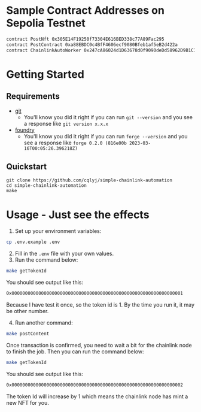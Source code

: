 # Sample Contract Addresses on Sepolia Testnet

```bash
contract PostNft 0x305E14F19250f73304E616BED338c77A89Fac295
contract PostContract 0xa88EBDC0c4BfF4606ecf9080Bfeb1af5eB2d422a
contract ChainlinkAutoWorker 0x247cA86024d1D63678d0f9090deDd58962D9B1C1
```

# Getting Started

## Requirements

- [git](https://git-scm.com/book/en/v2/Getting-Started-Installing-Git)
  - You'll know you did it right if you can run `git --version` and you see a response like `git version x.x.x`
- [foundry](https://getfoundry.sh/)
  - You'll know you did it right if you can run `forge --version` and you see a response like `forge 0.2.0 (816e00b 2023-03-16T00:05:26.396218Z)`

## Quickstart

```
git clone https://github.com/cqlyj/simple-chainlink-automation
cd simple-chainlink-automation
make
```

# Usage - Just see the effects

1. Set up your environment variables:

```bash
cp .env.example .env
```

2. Fill in the `.env` file with your own values.
3. Run the command below:

```bash
make getTokenId
```

You should see output like this:

```bash
0x0000000000000000000000000000000000000000000000000000000000000001
```

Because I have test it once, so the token id is 1. By the time you run it, it may be other number.

4. Run another command:

```bash
make postContent
```

Once transaction is confirmed, you need to wait a bit for the chainlink node to finish the job. Then you can run the command below:

```bash
make getTokenId
```

You should see output like this:

```bash
0x0000000000000000000000000000000000000000000000000000000000000002
```

The token Id will increase by 1 which means the chainlink node has mint a new NFT for you.
